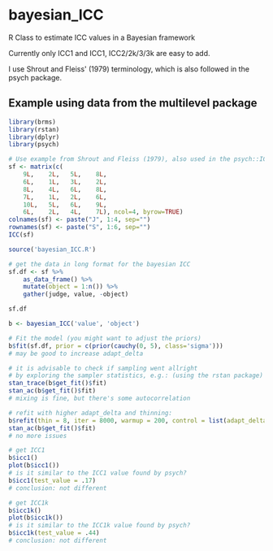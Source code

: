 # bayesian_ICC
R Class to estimate ICC values in a Bayesian framework

Currently only ICC1 and ICC1, ICC2/2k/3/3k are easy to add.

I use Shrout and Fleiss' (1979) terminology, which is also followed in the psych package.

## Example using data from the multilevel package

```r
library(brms)
library(rstan)
library(dplyr)
library(psych)

# Use example from Shrout and Fleiss (1979), also used in the psych::ICC() help page
sf <- matrix(c(
    9L,    2L,   5L,    8L,
    6L,    1L,   3L,    2L,
    8L,    4L,   6L,    8L,
    7L,    1L,   2L,    6L,
    10L,   5L,   6L,    9L,
    6L,    2L,   4L,    7L), ncol=4, byrow=TRUE)
colnames(sf) <- paste("J", 1:4, sep="")
rownames(sf) <- paste("S", 1:6, sep="")
ICC(sf)

source('bayesian_ICC.R')

# get the data in long format for the bayesian ICC
sf.df <- sf %>%
    as_data_frame() %>%
    mutate(object = 1:n()) %>%
    gather(judge, value, -object)

sf.df

b <- bayesian_ICC('value', 'object')

# Fit the model (you might want to adjust the priors)
b$fit(sf.df, prior = c(prior(cauchy(0, 5), class='sigma')))
# may be good to increase adapt_delta

# it is advisable to check if sampling went allright
# by exploring the sampler statistics, e.g.: (using the rstan package)
stan_trace(b$get_fit()$fit)
stan_ac(b$get_fit()$fit)
# mixing is fine, but there's some autocorrelation

# refit with higher adapt_delta and thinning:
b$refit(thin = 8, iter = 8000, warmup = 200, control = list(adapt_delta = .99))
stan_ac(b$get_fit()$fit)
# no more issues

# get ICC1
b$icc1()
plot(b$icc1())
# is it similar to the ICC1 value found by psych?
b$icc1(test_value = .17)
# conclusion: not different

# get ICC1k
b$icc1k()
plot(b$icc1k())
# is it similar to the ICC1k value found by psych?
b$icc1k(test_value = .44)
# conclusion: not different
```
